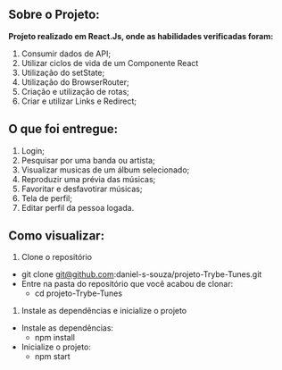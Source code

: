## Sobre o Projeto:

**Projeto realizado em React.Js, onde as habilidades verificadas foram:**
1. Consumir dados de API;
1. Utilizar ciclos de vida de um Componente React
1. Utilização do setState;
1. Utilização do BrowserRouter;
1. Criação e utilização de rotas;
1. Criar e utilizar Links e Redirect;

## O que foi entregue:
1. Login;
1. Pesquisar por uma banda ou artista;
1. Visualizar musicas de um álbum selecionado;
1. Reproduzir uma prévia das músicas;
1. Favoritar e desfavotirar músicas;
1. Tela de perfil;
1. Editar perfil da pessoa logada.

## Como visualizar: 
1. Clone o repositório
  * git clone git@github.com:daniel-s-souza/projeto-Trybe-Tunes.git
  * Entre na pasta do repositório que você acabou de clonar:
    * cd projeto-Trybe-Tunes
1. Instale as dependências e inicialize o projeto
 * Instale as dependências:
   * npm install
 * Inicialize o projeto:
   * npm start
